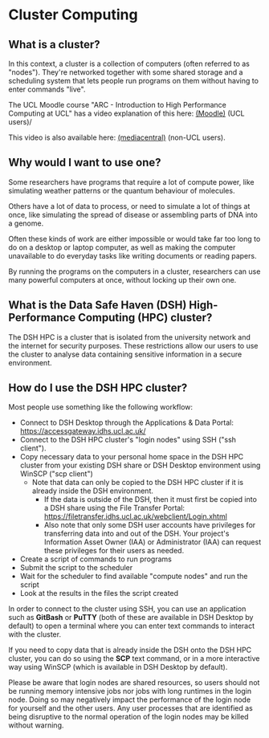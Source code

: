 # Cluster Computing

## What is a cluster?

In this context, a cluster is a collection of computers (often referred to as "nodes"). 
They're networked together with some shared storage and a scheduling system that lets people 
run programs on them without having to enter commands "live".

The UCL Moodle course "ARC - Introduction to High Performance Computing at UCL" has a video explanation of this here: [(Moodle)](https://moodle.ucl.ac.uk/mod/page/view.php?id=4623810) (UCL users)/

This video is also available here: [(mediacentral)](https://mediacentral.ucl.ac.uk/Play/96444) (non-UCL users).

## Why would I want to use one?

Some researchers have programs that require a lot of compute power, like simulating weather patterns or the quantum behaviour of molecules.

Others have a lot of data to process, or need to simulate a lot of things at once, like simulating the spread of disease or assembling parts of DNA into a genome.

Often these kinds of work are either impossible or would take far too long to do on a desktop or laptop computer, as well as making the computer unavailable to do everyday tasks like writing documents or reading papers.

By running the programs on the computers in a cluster, researchers can use many powerful computers at once, without locking up their own one.

## What is the Data Safe Haven (DSH) High-Performance Computing (HPC) cluster? 

The DSH HPC is a cluster that is isolated from the university network and the internet for security purposes. These restrictions allow our users to use the cluster to analyse data containing sensitive information in a secure environment. 

## How do I use the DSH HPC cluster?

Most people use something like the following workflow:
  
 - Connect to DSH Desktop through the Applications & Data Portal: <https://accessgateway.idhs.ucl.ac.uk/>
 - Connect to the DSH HPC cluster's "login nodes" using SSH ("ssh client").
 - Copy necessary data to your personal home space in the DSH HPC cluster from your existing DSH share or DSH Desktop environment using WinSCP ("scp client")
   - Note that data can only be copied to the DSH HPC cluster if it is already inside the DSH environment.
     - If the data is outside of the DSH, then it must first be copied into a DSH share using the File Transfer Portal: https://filetransfer.idhs.ucl.ac.uk/webclient/Login.xhtml
     - Also note that only some DSH user accounts have privileges for transferring data into and out of the DSH. Your project's Information Asset Owner (IAA) or Administrator (IAA) can request these privileges for their users as needed.
 - Create a script of commands to run programs
 - Submit the script to the scheduler
 - Wait for the scheduler to find available "compute nodes" and run the script
 - Look at the results in the files the script created

In order to connect to the cluster using SSH, you can use an application such as **GitBash** or **PuTTY** (both of these are available in DSH Desktop by default) to open a terminal where you can enter text commands to interact with the cluster.

If you need to copy data that is already inside the DSH onto the DSH HPC cluster, you can do so using the **SCP** text command, or in a more interactive way using WinSCP (which is available in DSH Desktop by default).

Please be aware that login nodes are shared resources, so users should not be running memory intensive jobs nor jobs with long runtimes in the login node. Doing so may negatively impact the performance of the login node for yourself and the other users. Any user processes that are identified as being disruptive to the normal operation of the login nodes may be killed without warning.
